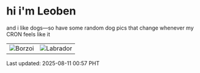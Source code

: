# hi i'm Leoben

and i like dogs—so have some random dog pics that change whenever my CRON feels like it

|  |  |
|--------|----------|
| ![Borzoi](https://random-dog-vercel.vercel.app/api/random-borzoi?v=1754845051) | ![Labrador](https://random-dog-vercel.vercel.app/api/random-labrador?v=1754845051) |

Last updated: 2025-08-11 00:57 PHT
